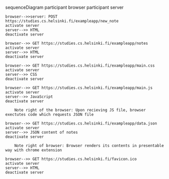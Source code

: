 sequenceDiagram
    participant browser
    participant server

    browser-->>server: POST https://studies.cs.helsinki.fi/exampleapp/new_note
    activate server
    server-->> HTML
    deactivate server

    browser-->> GET https://studies.cs.helsinki.fi/exampleapp/notes
    activate server
    server-->> HTML
    deactivate server

    browser-->> GET https://studies.cs.helsinki.fi/exampleapp/main.css
    activate server
    server-->> CSS 
    deactivate server

    browser-->> GET https://studies.cs.helsinki.fi/exampleapp/main.js
    activate server
    server-->> JavaScript
    deactivate server

        Note right of the browser: Upon recieving JS file, browser exectutes code which requests JSON file 

    browser-->> GET https://studies.cs.helsinki.fi/exampleapp/data.json
    activate server
    server-->> JSON content of notes
    deactivate server

        Note right of browser: Browser renders its contents in presentable way with chrome extension

    browser-->> GET https://studies.cs.helsinki.fi/favicon.ico
    activate server
    server-->> HTML
    deactivate server





